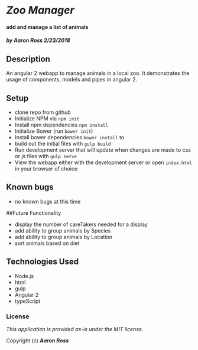 # _Zoo Manager_

#### add and manage a list of animals

##### by Aaron Ross 2/23/2018

## Description

An angular 2 webapp to manage animals in a local zoo.  It demonstrates the usage of components, models and pipes in angular 2.

## Setup
* clone repo from github
* Initialize NPM via  ```npm init```
* Install npm dependencies ```npm install```
* Initialize Bower (run ```bower init```)
* Install bower dependencies ```bower install``` to
* build out the initial files with ```gulp build```
* Run development server that will update when changes are made to css or js files with ```gulp serve```
* View the webapp either with the development server or open ```index.html``` in your browser of choice

## Known bugs
* no known bugs at this time

##Future Functionality
* display the number of careTakers needed for a display
* add ability to group animals by Species
* add ability to group animals by Location
* sort animals based on diet


## Technologies Used
* Node.js
* html
* gulp
* Angular 2
* typeScript


### License
*This application is provided as-is under the MIT license.*

Copyright (c) **_Aaron Ross_**
